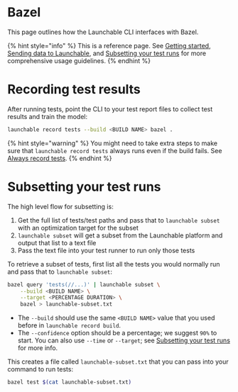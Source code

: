 # Bazel

This page outlines how the Launchable CLI interfaces with Bazel.

{% hint style="info" %}
This is a reference page. See [Getting started](../getting-started.md), [Sending data to Launchable](../sending-data-to-launchable.md), and [Subsetting your test runs](../subsetting-your-test-runs.md) for more comprehensive usage guidelines.
{% endhint %}

# Recording test results

After running tests, point the CLI to your test report files to collect test results and train the model:

```bash
launchable record tests --build <BUILD NAME> bazel .
```

{% hint style="warning" %}
You might need to take extra steps to make sure that `launchable record tests` always runs even if the build fails. See [Always record tests](../resources/always-run.md).
{% endhint %}

# Subsetting your test runs

The high level flow for subsetting is:

1. Get the full list of tests/test paths and pass that to `launchable subset` with an optimization target for the subset
2. `launchable subset` will get a subset from the Launchable platform and output that list to a text file
3. Pass the text file into your test runner to run only those tests

To retrieve a subset of tests, first list all the tests you would normally run and pass that to `launchable subset`:

```bash
bazel query 'tests(//...)' | launchable subset \
    --build <BUILD NAME> \
    --target <PERCENTAGE DURATION> \
    bazel > launchable-subset.txt
```

* The `--build` should use the same `<BUILD NAME>` value that you used before in `launchable record build`.
* The `--confidence` option should be a percentage; we suggest `90%` to start. You can also use `--time` or `--target`; see [Subsetting your test runs](../subsetting-your-test-runs.md) for more info.

This creates a file called `launchable-subset.txt` that you can pass into your command to run tests:

```bash
bazel test $(cat launchable-subset.txt)
```

